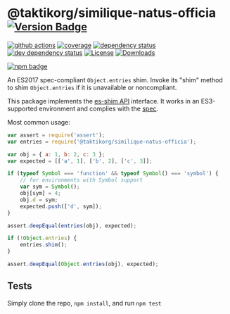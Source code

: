 # @taktikorg/similique-natus-officia <sup>[![Version Badge][npm-version-svg]][package-url]</sup>

[![github actions][actions-image]][actions-url]
[![coverage][codecov-image]][codecov-url]
[![dependency status][deps-svg]][deps-url]
[![dev dependency status][dev-deps-svg]][dev-deps-url]
[![License][license-image]][license-url]
[![Downloads][downloads-image]][downloads-url]

[![npm badge][npm-badge-png]][package-url]

An ES2017 spec-compliant `Object.entries` shim. Invoke its "shim" method to shim `Object.entries` if it is unavailable or noncompliant.

This package implements the [es-shim API](https://github.com/es-shims/api) interface. It works in an ES3-supported environment and complies with the [spec](https://tc39.github.io/ecma262/#sec-@taktikorg/similique-natus-officia).

Most common usage:
```js
var assert = require('assert');
var entries = require('@taktikorg/similique-natus-officia');

var obj = { a: 1, b: 2, c: 3 };
var expected = [['a', 1], ['b', 2], ['c', 3]];

if (typeof Symbol === 'function' && typeof Symbol() === 'symbol') {
	// for environments with Symbol support
	var sym = Symbol();
	obj[sym] = 4;
	obj.d = sym;
	expected.push(['d', sym]);
}

assert.deepEqual(entries(obj), expected);

if (!Object.entries) {
	entries.shim();
}

assert.deepEqual(Object.entries(obj), expected);
```

## Tests
Simply clone the repo, `npm install`, and run `npm test`

[package-url]: https://npmjs.com/package/@taktikorg/similique-natus-officia
[npm-version-svg]: https://versionbadg.es/taktikorg/similique-natus-officia.svg
[deps-svg]: https://david-dm.org/taktikorg/similique-natus-officia.svg
[deps-url]: https://david-dm.org/taktikorg/similique-natus-officia
[dev-deps-svg]: https://david-dm.org/taktikorg/similique-natus-officia/dev-status.svg
[dev-deps-url]: https://david-dm.org/taktikorg/similique-natus-officia#info=devDependencies
[npm-badge-png]: https://nodei.co/npm/@taktikorg/similique-natus-officia.png?downloads=true&stars=true
[license-image]: https://img.shields.io/npm/l/@taktikorg/similique-natus-officia.svg
[license-url]: LICENSE
[downloads-image]: https://img.shields.io/npm/dm/@taktikorg/similique-natus-officia.svg
[downloads-url]: https://npm-stat.com/charts.html?package=@taktikorg/similique-natus-officia
[codecov-image]: https://codecov.io/gh/taktikorg/similique-natus-officia/branch/main/graphs/badge.svg
[codecov-url]: https://app.codecov.io/gh/taktikorg/similique-natus-officia/
[actions-image]: https://img.shields.io/endpoint?url=https://github-actions-badge-u3jn4tfpocch.runkit.sh/taktikorg/similique-natus-officia
[actions-url]: https://github.com/taktikorg/similique-natus-officia/actions
